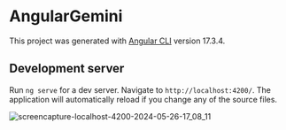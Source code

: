 # AngularGemini

This project was generated with [Angular CLI](https://github.com/angular/angular-cli) version 17.3.4.

## Development server

Run `ng serve` for a dev server. Navigate to `http://localhost:4200/`. The application will automatically reload if you change any of the source files.


![screencapture-localhost-4200-2024-05-26-17_08_11](https://github.com/Luiggi-piero/angular-gemini/assets/86317658/b0b4bbf8-eb78-4f82-97e5-c5b350ecc1b3)


